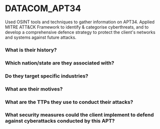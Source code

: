 # DATACOM_APT34
Used OSINT tools and techniques to gather information on APT34. Applied MITRE ATT&CK Framework to identify & categorise cyberthreats, and to develop a comprehensive defence strategy to protect the client's networks and systems against future attacks. 

### What is their history?
### Which nation/state are they associated with?
### Do they target specific industries?
### What are their motives?
### What are the TTPs they use to conduct their attacks?
### What security measures could the client implement to defend against cyberattacks conducted by this APT?

